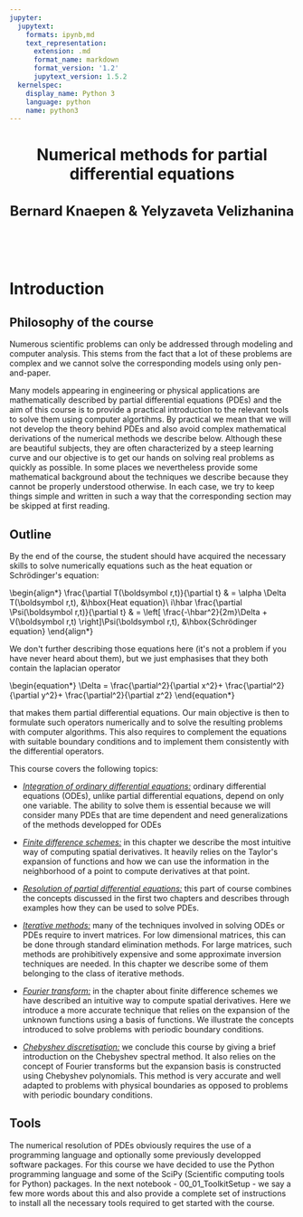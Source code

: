 ```yaml
---
jupyter:
  jupytext:
    formats: ipynb,md
    text_representation:
      extension: .md
      format_name: markdown
      format_version: '1.2'
      jupytext_version: 1.5.2
  kernelspec:
    display_name: Python 3
    language: python
    name: python3
---
```


<!-- #region -->
<h1 style="text-align: center"> Numerical methods for partial differential equations</h1>

<h1 style="text-align: center; font-size:18pt;  "> Bernard Knaepen & Yelyzaveta Velizhanina</h1>
</br>
</br>
</br>

# Introduction

## Philosophy of the course

Numerous scientific problems can only be addressed through modeling and computer analysis. This stems from the fact that a lot of these problems are complex and we cannot solve the corresponding models using only pen-and-paper. 

Many models appearing in engineering or physical applications are mathematically described by partial differential equations (PDEs) and the aim of this course is to provide a practical introduction to the relevant tools to solve them using computer algortihms. By practical we mean that we will not develop the theory behind PDEs and also avoid complex mathematical derivations of the numerical methods we describe below. Although these are beautiful subjects, they are often characterized by a steep learning curve and our objective is to get our hands on solving real problems as quickly as possible. In some places we nevertheless provide some mathematical background about the techniques we describe because they cannot be properly understood otherwise. In each case, we try to keep things simple and written in such a way that the corresponding section may be skipped at first reading.

## Outline

By the end of the course, the student should have acquired the necessary skills to solve numerically equations such as the heat equation or Schrödinger's equation:

\begin{align*}
\frac{\partial T(\boldsymbol r,t)}{\partial t}  & = \alpha \Delta T(\boldsymbol r,t), &\hbox{Heat equation}\\
i\hbar \frac{\partial \Psi(\boldsymbol r,t)}{\partial t} & = \left[ \frac{-\hbar^2}{2m}\Delta + V(\boldsymbol r,t) \right]\Psi(\boldsymbol r,t), &\hbox{Schrödinger equation}
\end{align*}

We don't further describing those equations here (it's not a problem if you have never heard about them), but we just emphasises that they both contain the laplacian operator

\begin{equation*}
 \Delta = \frac{\partial^2}{\partial x^2}+ \frac{\partial^2}{\partial y^2}+ \frac{\partial^2}{\partial z^2}
\end{equation*}

that makes them partial differential equations. Our main objective is then to formulate such operators numerically and to solve the resulting problems with computer algorithms. This also requires to complement the equations with suitable boundary conditions and to implement them consistently with the differential operators.

This course covers the following topics:

- <u>*Integration of ordinary differential equations:*</u>
ordinary differential equations (ODEs), unlike partial differential equations, depend on only one variable. The ability to solve them is essential because we will consider many PDEs that are time dependent and need generalizations of the methods developped for ODEs 


- <u>*Finite difference schemes:*</u>
in this chapter we describe the most intuitive way of computing spatial derivatives. It heavily relies on the Taylor's expansion of functions and how we can use the information in the neighborhood of a point to compute derivatives at that point.


- <u>*Resolution of partial differential equations:*</u> this part of course combines the concepts discussed in the first two chapters and describes through examples how they can be used to solve PDEs.


- <u>*Iterative methods:*</u> many of the techniques involved in solving ODEs or PDEs require to invert matrices. For low dimensional matrices, this can be done through standard elimination methods. For large matrices, such methods are prohibitively expensive and some approximate inversion techniques are needed. In this chapter we describe some of them belonging to the class of iterative methods. 

- <u>*Fourier transform:*</u> in the chapter about finite difference schemes we have described an intuitive way to compute spatial derivatives. Here we introduce a more accurate technique that relies on the expansion of the unknown functions using a basis of functions. We illustrate the concepts introduced to solve problems with periodic boundary conditions.
 
- <u>*Chebyshev discretisation:*</u> we conclude this course by giving a brief introduction on the Chebyshev spectral method. It also relies on the concept of Fourier transforms but the expansion basis is constructed using Chebyshev polynomials. This method is very accurate and well adapted to problems with physical boundaries as opposed to problems with periodic boundary conditions.

## Tools

The numerical resolution of PDEs obviously requires the use of a programming language and optionally some previously developped software packages. For this course we have decided to use the Python programming language and some of the SciPy (Scientific computing tools for Python) packages. In the next notebook - 00_01_ToolkitSetup - we say a few more words about this and also provide a complete set of instructions to install all the necessary tools required to get started with the course.


<!-- #endregion -->
